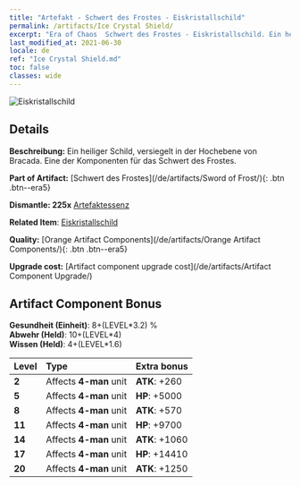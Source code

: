 ```yaml
---
title: "Artefakt - Schwert des Frostes - Eiskristallschild"
permalink: /artifacts/Ice Crystal Shield/
excerpt: "Era of Chaos  Schwert des Frostes - Eiskristallschild. Ein heiliger Schild, versiegelt in der Hochebene von Bracada. Eine der Komponenten für das Schwert des Frostes."
last_modified_at: 2021-06-30
locale: de
ref: "Ice Crystal Shield.md"
toc: false
classes: wide
---
```


 ![Eiskristallschild](/images/t/artifact_40435.png)



## Details

 **Beschreibung:** Ein heiliger Schild, versiegelt in der Hochebene von Bracada. Eine der Komponenten für das Schwert des Frostes.

 **Part of Artifact:** [Schwert des Frostes](/de/artifacts/Sword of Frost/){: .btn .btn--era5}

 **Dismantle: 225x** [Artefaktessenz](/ItemsDE/con_905/)

 **Related Item**: [Eiskristallschild](/ItemsDE/art_164/)

 **Quality:** [Orange Artifact Components](/de/artifacts/Orange Artifact Components/){: .btn .btn--era5}

 **Upgrade cost:** [Artifact component upgrade cost](/de/artifacts/Artifact Component Upgrade/)

## Artifact Component Bonus

  **Gesundheit (Einheit)**: 8+(LEVEL\*3.2) %<br/>**Abwehr (Held)**: 10+(LEVEL\*4)<br/>**Wissen (Held)**: 4+(LEVEL\*1.6)

  |  Level  | Type |    Extra bonus  | 
  |:--------|:-----|:----------------| 
  | **2** | Affects **4-man** unit | **ATK**: +260 | 
  | **5** | Affects **4-man** unit | **HP**: +5000 | 
  | **8** | Affects **4-man** unit | **ATK**: +570 | 
  | **11** | Affects **4-man** unit | **HP**: +9700 | 
  | **14** | Affects **4-man** unit | **ATK**: +1060 | 
  | **17** | Affects **4-man** unit | **HP**: +14410 | 
  | **20** | Affects **4-man** unit | **ATK**: +1250 | 
